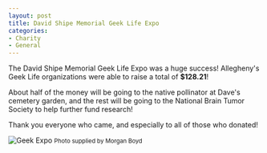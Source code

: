 ```yaml
---
layout: post
title: David Shipe Memorial Geek Life Expo
categories:
- Charity
- General
---
```


The David Shipe Memorial Geek Life Expo was a huge success!  Allegheny's Geek Life organizations were able to raise a total of **$128.21**!

About half of the money will be going to the native pollinator at Dave's cemetery garden, and the rest will be going to the National Brain Tumor Society to help further fund research!

Thank you everyone who came, and especially to all of those who donated!

![Geek Expo](../../../../../../images/blog/geekexpo.jpg)
<small class="small">Photo supplied by Morgan Boyd</small>
